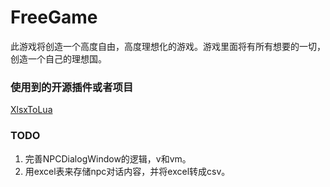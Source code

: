 # FreeGame

此游戏将创造一个高度自由，高度理想化的游戏。游戏里面将有所有想要的一切，创造一个自己的理想国。



### 使用到的开源插件或者项目

[XlsxToLua](https://github.com/zhangqi-ulua/XlsxToLua)









### TODO

1. 完善NPCDialogWindow的逻辑，v和vm。
2. 用excel表来存储npc对话内容，并将excel转成csv。
